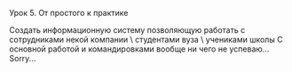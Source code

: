 Урок 5. От простого к практике


Создать информационную систему позволяющую работать с сотрудниками 
некой компании \ студентами вуза \ учениками школы
С основной работой и командировками вообще ни чего не успеваю...
Sorry...
